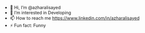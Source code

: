 - 👋 Hi, I’m @azharalisayed
- 👀 I’m interested in Developing
- 📫 How to reach me https://www.linkedin.com/in/azharalisayed
- ⚡ Fun fact: Funny

<!---
azharalisayed/azharalisayed is a ✨ special ✨ repository because its `README.md` (this file) appears on your GitHub profile.
You can click the Preview link to take a look at your changes.
--->
